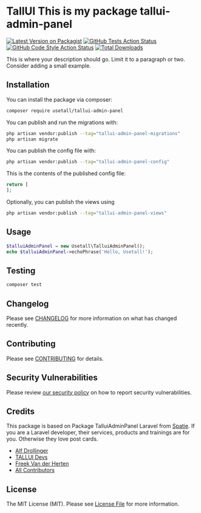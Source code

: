 # TallUI This is my package tallui-admin-panel

[![Latest Version on Packagist](https://img.shields.io/packagist/v/usetall/tallui-admin-panel.svg?style=flat-square)](https://packagist.org/packages/usetall/tallui-admin-panel)
[![GitHub Tests Action Status](https://img.shields.io/github/workflow/status/usetall/tallui-admin-panel/run-tests?label=tests)](https://github.com/usetall/tallui-admin-panel/actions?query=workflow%3Arun-tests+branch%3Amain)
[![GitHub Code Style Action Status](https://img.shields.io/github/workflow/status/usetall/tallui-admin-panel/Fix%20PHP%20code%20style%20issues?label=code%20style)](https://github.com/usetall/tallui-admin-panel/actions?query=workflow%3A"Fix+PHP+code+style+issues"+branch%3Amain)
[![Total Downloads](https://img.shields.io/packagist/dt/usetall/tallui-admin-panel.svg?style=flat-square)](https://packagist.org/packages/usetall/tallui-admin-panel)


This is where your description should go. Limit it to a paragraph or two. Consider adding a small example.

## Installation

You can install the package via composer:

```bash
composer require usetall/tallui-admin-panel
```

You can publish and run the migrations with:

```bash
php artisan vendor:publish --tag="tallui-admin-panel-migrations"
php artisan migrate
```

You can publish the config file with:

```bash
php artisan vendor:publish --tag="tallui-admin-panel-config"
```

This is the contents of the published config file:

```php
return [
];
```

Optionally, you can publish the views using

```bash
php artisan vendor:publish --tag="tallui-admin-panel-views"
```

## Usage

```php
$talluiAdminPanel = new Usetall\TalluiAdminPanel();
echo $talluiAdminPanel->echoPhrase('Hello, Usetall!');
```

## Testing

```bash
composer test
```

## Changelog

Please see [CHANGELOG](CHANGELOG.md) for more information on what has changed recently.

## Contributing

Please see [CONTRIBUTING](CONTRIBUTING.md) for details.

## Security Vulnerabilities

Please review [our security policy](../../security/policy) on how to report security vulnerabilities.

## Credits

This package is based on Package TalluiAdminPanel Laravel from [Spatie](https://spatie.be/products). If you are a Laravel developer, their services, products and trainings are for you. Otherwise they love post cards.

- [Alf Drollinger](https://github.com/usetall)
- [TALLUI Devs](https://github.com/orgs/usetall/people)
- [Freek Van der Herten](https://github.com/freekmurze)
- [All Contributors](../../contributors)

## License

The MIT License (MIT). Please see [License File](LICENSE.md) for more information.
